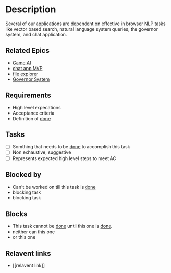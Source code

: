 # Description

Several of our applications are dependent on effective in browser NLP tasks like vector based search, natural language system queries, the governor system, and chat application.

## Related Epics

- [Game AI](Game%20AI.md)
- [chat app MVP](chat%20app%20MVP.md)
- [file explorer](file%20explorer.md)
- [Governor System](Governor%20System.md)
## Requirements

- High level expecations
- Acceptance criteria
- Definition of [done](../done.md)

## Tasks 

- [ ] Somthing that needs to be [done](../done.md) to accomplish this task
- [ ] Non exhaustive, suggestive
- [ ] Represents expected high level steps to meet AC
## Blocked by 

- Can't be worked on till this task is [done](../done.md)
- blocking task
- blocking task

## Blocks

- This task cannot be [done](../done.md) until this one is [done](../done.md).
- neither can this one
- or this one

## Relavent links

- [[relavent link]]